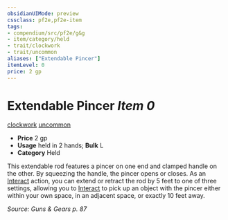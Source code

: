 ```yaml
---
obsidianUIMode: preview
cssclass: pf2e,pf2e-item
tags:
- compendium/src/pf2e/g&g
- item/category/held
- trait/clockwork
- trait/uncommon
aliases: ["Extendable Pincer"]
itemLevel: 0
price: 2 gp
---
```

# Extendable Pincer *Item 0*  
[clockwork](../../../rules/traits/clockwork-g-g.md)  [uncommon](../../../rules/traits/uncommon.md)  

- **Price** 2 gp
- **Usage** held in 2 hands; **Bulk** L
- **Category** Held

This extendable rod features a pincer on one end and clamped handle on the other. By squeezing the handle, the pincer opens or closes. As an [Interact](../../../rules/actions/interact.md) action, you can extend or retract the rod by 5 feet to one of three settings, allowing you to [Interact](../../../rules/actions/interact.md) to pick up an object with the pincer either within your own space, in an adjacent space, or exactly 10 feet away.

*Source: Guns & Gears p. 87*